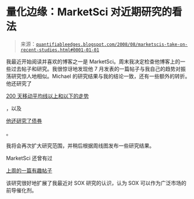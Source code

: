 <!--yml

分类：未分类

日期：2024-05-18 13:40:39

-->

# 量化边缘：MarketSci 对近期研究的看法

> 来源：[`quantifiableedges.blogspot.com/2008/08/marketscis-take-on-recent-studies.html#0001-01-01`](http://quantifiableedges.blogspot.com/2008/08/marketscis-take-on-recent-studies.html#0001-01-01)

我最近开始阅读并喜欢的博客之一是 MarketSci。周末我决定检查他博客上的一些过去帖子和研究。我很惊讶地发现他 7 月发表的一篇帖子与我自己的趋势对振荡研究惊人地相似。Michael 的研究结果与我的结论一致，还有一些额外的转折。他还研究了

[200 天移动平均线以上和以下的走势](http://marketsci.wordpress.com/2008/07/30/daily-follow-through-in-up-vs-down-trending-markets/)

，以及

[他还研究了债券](http://marketsci.wordpress.com/2008/08/14/evolving-treasury-markets-daily-follow-through/)

。

我将会再次扩大研究范围，并稍后根据周线图发布一些研究结果。

MarketSci 还曾有过

[上周的一篇有趣帖子](http://marketsci.wordpress.com/2008/08/20/trading-strategy-semiconductors-lead-the-stock-market/)

该研究很好地扩展了我最近对 SOX 研究的认识，认为 SOX 可以作为广泛市场的前导催化剂。
